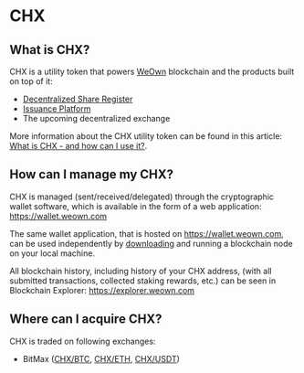 # CHX


## What is CHX?

CHX is a utility token that powers [WeOwn](https://weown.com) blockchain and the products built on top of it:

- [Decentralized Share Register](http://dsr.weown.com)
- [Issuance Platform](https://fast.weown.com)
- The upcoming decentralized exchange

More information about the CHX utility token can be found in this article: [What is CHX - and how can I use it?](https://medium.com/@ownmarket/what-is-chx-and-how-can-i-use-it-91bf3552f183).


## How can I manage my CHX?

CHX is managed (sent/received/delegated) through the cryptographic wallet software, which is available in the form of a web application: https://wallet.weown.com

The same wallet application, that is hosted on https://wallet.weown.com, can be used independently by [downloading](https://github.com/OwnMarket/OwnBlockchain/blob/master/Docs/Nodes/NodeSetup.md#simple-deployment) and running a blockchain node on your local machine.

All blockchain history, including history of your CHX address, (with all submitted transactions, collected staking rewards, etc.) can be seen in Blockchain Explorer: https://explorer.weown.com


## Where can I acquire CHX?

CHX is traded on following exchanges:

- BitMax ([CHX/BTC](https://bitmax.io/#/trade/btc/chx), [CHX/ETH](https://bitmax.io/#/trade/eth/chx), [CHX/USDT](https://bitmax.io/#/trade/usdt/chx))
